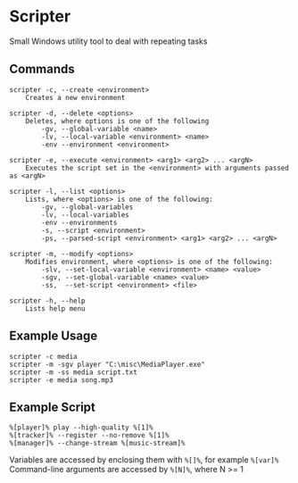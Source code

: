 # Scripter
Small Windows utility tool to deal with repeating tasks
## Commands
```
scripter -c, --create <environment> 
	Creates a new environment
	
scripter -d, --delete <options>
	Deletes, where options is one of the following
		-gv, --global-variable <name>
		-lv, --local-variable <environment> <name>
		-env --environment <environment>
	
scripter -e, --execute <environment> <arg1> <arg2> ... <argN>
	Executes the script set in the <environment> with arguments passed as <argN>
	
scripter -l, --list <options>
	Lists, where <options> is one of the following:
		-gv, --global-variables
		-lv, --local-variables
		-env --environments
		-s, --script <environment>
		-ps, --parsed-script <environment> <arg1> <arg2> ... <argN>
	
scripter -m, --modify <options>
	Modifies environment, where <options> is one of the following:
		-slv, --set-local-variable <environment> <name> <value> 
		-sgv, --set-global-variable <name> <value>
		-ss,  --set-script <environment> <file>

scripter -h, --help
	Lists help menu
```

## Example Usage
```
scripter -c media
scripter -m -sgv player "C:\misc\MediaPlayer.exe"
scripter -m -ss media script.txt
scripter -e media song.mp3
```

## Example Script
```
%[player]% play --high-quality %[1]%
%[tracker]% --register --no-remove %[1]%
%[manager]% --change-stream %[music-stream]%
```

Variables are accessed by enclosing them with `%[]%`, for example `%[var]%`     
Command-line arguments are accessed by `%[N]%`, where N >= 1
